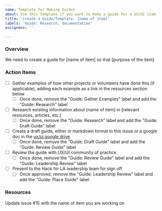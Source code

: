 ```yaml
---
name: Template for Making Guides
about: Use this template if you want to make a guide for a UX/UI item
title: 'Create a Guide/Template: [name of item]'
labels: 'Guide: Research, documentation'
assignees: ''

---
```


### Overview
We need to create a guide for [name of item] so that [purpose of the item]

### Action Items
- [ ] Gather examples of how other projects or volunteers have done this (if applicable), adding each example as a link in the resources section below
   - [ ] Once done, remove the "Guide: Gather Examples" label and add the "Guide: Research" label
- [ ] Research existing information about [name of item] in [relevant resources, articles, etc.]
   - [ ] Once done, remove the "Guide: Research" label and add the "Guide: Draft Guide" label
- [ ] Create a draft guide, either in markdown format in this issue or a google doc in the [ux/ui google drive](https://drive.google.com/drive/u/1/folders/1os-4KyGnL0SXIeyfoDICOEpG5CO_1MaV)
    - [ ] Once done, remove the "Guide: Draft Guide" label and add the "Guide: Review Guide" label
- [ ] Review the guide with UX/UI community of practice
   - [ ] Once done, remove the "Guide: Review Guide" label and add the "Guide: Leadership Review" label
- [ ] Present to the Hack for LA leadership team for sign off
   - [ ] Once approved, remove the "Guide: Leadership Review" label and add the "Guide: Place Guide" label

### Resources
Update issue #15 with the name of item you are working on
